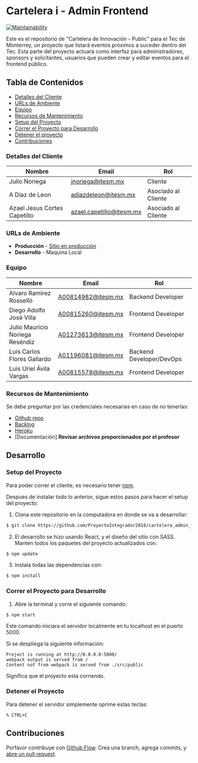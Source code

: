 # Cartelera i - Admin Frontend

[![Maintainability](https://api.codeclimate.com/v1/badges/c13dcd16aef89f074850/maintainability)](https://codeclimate.com/github/ProyectoIntegrador2018/cartelera_admin_frontend/maintainability)

Este es el repositorio de "Cartelera de Innovación - Public" para el Tec de Monterrey,
un proyecto que listará eventos próximos a suceder dentro del Tec. Esta parte del 
proyecto actuará como interfaz para administradores, sponsors y solicitantes, usuarios
que pueden crear y editar eventos para el frontend público.

## Tabla de Contenidos

* [Detalles del Cliente](#detalles-del-cliente)
* [URLs de Ambiente](#urls-de-ambiente)
* [Equipo](#equipo)
* [Recursos de Mantenimiento](#recursos-de-mantenimiento)
* [Setup del Proyecto](#setup-del-proyecto)
* [Correr el Proyecto para Desarrollo](#correr-el-proyecto-para-desarrollo)
* [Detener el proyecto](#detener-el-proyecto)
* [Contribuciones](#contribuciones)


### Detalles del Cliente

| Nombre                       | Email                    | Rol                 |
| ---------------------------- | ------------------------ | ------------------- |
| Julio Noriega                | jnoriega@itesm.mx        | Cliente             |
| A Diaz de Leon               | adiazdeleon@itesm.mx     | Asociado al Cliente |
| Azael Jesus Cortes Capetillo | azael.capetillo@itesm.mx | Asociado al Cliente |


### URLs de Ambiente

* **Producción** - [Sitio en producción](https://cartelerai-admin.herokuapp.com)
* **Desarrollo** - Maquina Local

### Equipo

| Nombre                           | Email                   | Rol                        |
| -------------------------------- | ----------------------- | -------------------------- |
| Alvaro Ramírez Rosselló          | A00814982@itesm.mx      | Backend Developer          |
| Diego Adolfo José Villa          | A00815260@itesm.mx      | Frontend Developer         |
| Julio Mauricio Noriega Reséndiz  | A01273613@itesm.mx      | Frontend Developer         |
| Luis Carlos Flores Gallardo      | A01196081@itesm.mx      | Backend Developer/DevOps   |
| Luis Uriel Ávila Vargas          | A00815578@itesm.mx      | Frontend Developer         |

### Recursos de Mantenimiento

Se debe preguntar por las credenciales necesarias en caso de no tenerlas:

* [Github repo](https://github.com/ProyectoIntegrador2018/cartelera_admin_frontend)
* [Backlog](https://github.com/ProyectoIntegrador2018/cartelera_backend/projects)
* [Heroku](https://cartelerai-admin.herokuapp.com/)
* [Documentación] **Revisar archivos proporcionados por el profesor**

## Desarrollo

### Setup del Proyecto

Para poder correr el cliente, es necesario tener [npm](https://www.npmjs.com/).

Despues de instalar todo lo anterior, sigue estos pasos para hacer el setup del proyecto:

1. Clona este repositorio en la computadora en donde se va a desarrollar:

```bash
$ git clone https://github.com/ProyectoIntegrador2018/cartelera_admin_frontend.git
```
2. El desarrollo se hizo usando React, y el diseño del sitio con SASS.
Manten todos los paquetes del proyecto actualizados con:

```bash
$ npm update
```

3. Instala todas las dependencias con:

```bash
$ npm install
```

### Correr el Proyecto para Desarrollo

1. Abre la terminal y corre el siguiente comando:

```bash
$ npm start
```

Este comando iniciara el servidor localmente en tu localhost en el puerto 5000.

Si se despliega la siguiente información:

```
Project is running at http://0.0.0.0:5000/
webpack output is served from /
Content not from webpack is served from ./src/public
```

Significa que el proyecto esta corriendo.

### Detener el Proyecto

Para detener el servidor simplemente oprime estas teclas:

```
% CTRL+C
```

## Contribuciones

Porfavor contribuye con [Github Flow](https://guides.github.com/introduction/flow/). Crea una branch, agrega commits, y [abre un pull request](https://github.com/ProyectoIntegrador2018/cartelera_admin_frontend/pulls).

